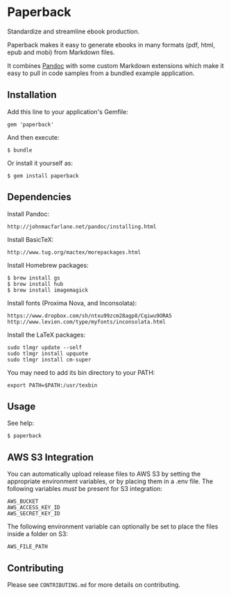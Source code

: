 # Paperback

Standardize and streamline ebook production.

Paperback makes it easy to generate ebooks in many formats (pdf, html, epub and
mobi) from Markdown files.

It combines [Pandoc](http://johnmacfarlane.net/pandoc/index.html) with some
custom Markdown extensions which make it easy to pull in code samples from a
bundled example application.

## Installation

Add this line to your application's Gemfile:

    gem 'paperback'

And then execute:

    $ bundle

Or install it yourself as:

    $ gem install paperback

## Dependencies

Install Pandoc:

    http://johnmacfarlane.net/pandoc/installing.html

Install BasicTeX:

    http://www.tug.org/mactex/morepackages.html

Install Homebrew packages:

    $ brew install gs
    $ brew install hub
    $ brew install imagemagick

Install fonts (Proxima Nova, and Inconsolata):

    https://www.dropbox.com/sh/ntxu99zcm28agp8/Cqiwu9ORA5
    http://www.levien.com/type/myfonts/inconsolata.html

Install the LaTeX packages:

    sudo tlmgr update --self
    sudo tlmgr install upquote
    sudo tlmgr install cm-super

You may need to add its bin directory to your PATH:

    export PATH=$PATH:/usr/texbin

## Usage

See help:

    $ paperback

## AWS S3 Integration

You can automatically upload release files to AWS S3 by setting the appropriate
environment variables, or by placing them in a .env file. The following
variables *must* be present for S3 integration:

    AWS_BUCKET
    AWS_ACCESS_KEY_ID
    AWS_SECRET_KEY_ID

The following environment variable can optionally be set to place the files
inside a folder on S3:

    AWS_FILE_PATH

## Contributing

Please see `CONTRIBUTING.md` for more details on contributing.
